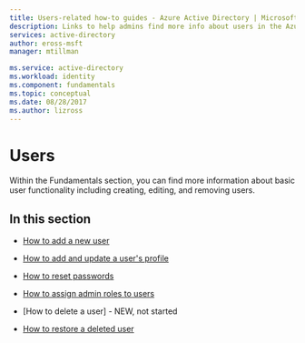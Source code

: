 ```yaml
---
title: Users-related how-to guides - Azure Active Directory | Microsoft Docs
description: Links to help admins find more info about users in the Azure Active Directory Fundamentals section.
services: active-directory
author: eross-msft
manager: mtillman

ms.service: active-directory
ms.workload: identity
ms.component: fundamentals
ms.topic: conceptual
ms.date: 08/28/2017
ms.author: lizross
---
```


# Users
Within the Fundamentals section, you can find more information about basic user functionality including creating, editing, and removing users.

## In this section
- [How to add a new user](add-users-azure-active-directory.md)

- [How to add and update a user's profile](active-directory-users-profile-azure-portal.md)

- [How to reset passwords](active-directory-users-reset-password-azure-portal.md)

- [How to assign admin roles to users](active-directory-users-assign-role-azure-portal.md)

- [How to delete a user] - NEW, not started

- [How to restore a deleted user](active-directory-users-restore.md)